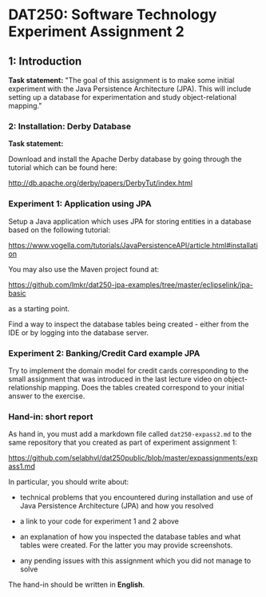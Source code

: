 # DAT250: Software Technology Experiment Assignment 2

## 1: Introduction
**Task statement:** 
"The goal of this assignment is to make some initial experiment with the Java Persistence Architecture (JPA). This will include setting up a database for experimentation and study object-relational mapping."

### 2: Installation: Derby Database
**Task statement:** 

Download and install the Apache Derby database by going through the tutorial which can be found here:

http://db.apache.org/derby/papers/DerbyTut/index.html

### Experiment 1: Application using JPA

Setup a Java application which uses JPA for storing entities in a database based on the following tutorial:

https://www.vogella.com/tutorials/JavaPersistenceAPI/article.html#installation

You may also use the Maven project found at:

https://github.com/lmkr/dat250-jpa-examples/tree/master/eclipselink/jpa-basic

as a starting point.

Find a way to inspect the database tables being created - either from the IDE or by logging into the database server.

### Experiment 2: Banking/Credit Card example JPA

Try to implement the domain model for credit cards corresponding to the small assignment that was introduced in the last lecture video on object-relationship mapping. Does the tables created correspond to your initial answer to the exercise.

### Hand-in: short report

As hand in, you must add a markdown file called `dat250-expass2.md` to the same repository that you created as part of experiment assignment 1:

https://github.com/selabhvl/dat250public/blob/master/expassignments/expass1.md

In particular, you should write about:

- technical problems that you encountered during installation and use of Java Persistence Architecture (JPA) and how you resolved

- a link to your code for experiment 1 and 2 above

- an explanation of how you inspected the database tables and what tables were created. For the latter you may provide screenshots.

- any pending issues with this assignment which you did not manage to solve

The hand-in should be written in **English**.
